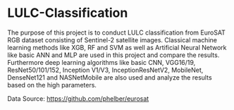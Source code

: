 # LULC-Classification
The purpose of this project is to conduct LULC classification from EuroSAT RGB dataset consisting of Sentinel-2 satellite images. Classical machine learning methods like XGB, RF and SVM as well as Artificial Neural Network like basic ANN and MLP are used in this project and compare the results. Furthermore deep learning algorithms like basic CNN, VGG16/19, ResNet50/101/152, Inception V1/V3, InceptionResNetV2, MobileNet, DenseNet121 and NASNetMobile are also used and analyze the results based on the high parameters.

Data Source: https://github.com/phelber/eurosat
